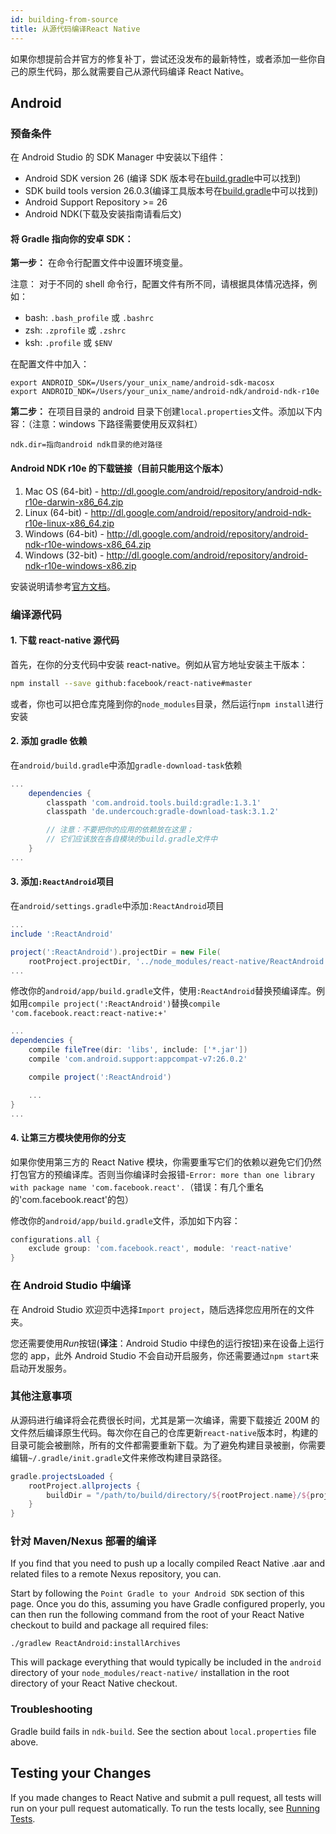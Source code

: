 ```yaml
---
id: building-from-source
title: 从源代码编译React Native
---
```


如果你想提前合并官方的修复补丁，尝试还没发布的最新特性，或者添加一些你自己的原生代码，那么就需要自己从源代码编译 React Native。

## Android

### 预备条件

在 Android Studio 的 SDK Manager 中安装以下组件：

- Android SDK version 26 (编译 SDK 版本号在[build.gradle](https://github.com/facebook/react-native/blob/master/ReactAndroid/build.gradle)中可以找到)
- SDK build tools version 26.0.3(编译工具版本号在[build.gradle](https://github.com/facebook/react-native/blob/master/ReactAndroid/build.gradle)中可以找到)
- Android Support Repository >= 26
- Android NDK(下载及安装指南请看后文)

#### 将 Gradle 指向你的安卓 SDK：

**第一步：** 在命令行配置文件中设置环境变量。

注意： 对于不同的 shell 命令行，配置文件有所不同，请根据具体情况选择，例如：

- bash: `.bash_profile` 或 `.bashrc`
- zsh: `.zprofile` 或 `.zshrc`
- ksh: `.profile` 或 `$ENV`

在配置文件中加入：

```
export ANDROID_SDK=/Users/your_unix_name/android-sdk-macosx
export ANDROID_NDK=/Users/your_unix_name/android-ndk/android-ndk-r10e
```

**第二步：** 在项目目录的 android 目录下创建`local.properties`文件。添加以下内容：（注意：windows 下路径需要使用反双斜杠）

```
ndk.dir=指向android ndk目录的绝对路径
```

#### Android NDK r10e 的下载链接（目前只能用这个版本）

1.  Mac OS (64-bit) - http://dl.google.com/android/repository/android-ndk-r10e-darwin-x86_64.zip
2.  Linux (64-bit) - http://dl.google.com/android/repository/android-ndk-r10e-linux-x86_64.zip
3.  Windows (64-bit) - http://dl.google.com/android/repository/android-ndk-r10e-windows-x86_64.zip
4.  Windows (32-bit) - http://dl.google.com/android/repository/android-ndk-r10e-windows-x86.zip

安装说明请参考[官方文档](https://developer.android.com/ndk/index.html)。

### 编译源代码

#### 1. 下载 react-native 源代码

首先，在你的分支代码中安装 react-native。例如从官方地址安装主干版本：

```sh
npm install --save github:facebook/react-native#master
```

或者，你也可以把仓库克隆到你的`node_modules`目录，然后运行`npm install`进行安装

#### 2. 添加 gradle 依赖

在`android/build.gradle`中添加`gradle-download-task`依赖

```gradle
...
    dependencies {
        classpath 'com.android.tools.build:gradle:1.3.1'
        classpath 'de.undercouch:gradle-download-task:3.1.2'

        // 注意：不要把你的应用的依赖放在这里；
        // 它们应该放在各自模块的build.gradle文件中
    }
...
```

#### 3. 添加`:ReactAndroid`项目

在`android/settings.gradle`中添加`:ReactAndroid`项目

```gradle
...
include ':ReactAndroid'

project(':ReactAndroid').projectDir = new File(
    rootProject.projectDir, '../node_modules/react-native/ReactAndroid')
...
```

修改你的`android/app/build.gradle`文件，使用`:ReactAndroid`替换预编译库。例如用`compile project(':ReactAndroid')`替换`compile 'com.facebook.react:react-native:+'`

```gradle
...
dependencies {
    compile fileTree(dir: 'libs', include: ['*.jar'])
    compile 'com.android.support:appcompat-v7:26.0.2'

    compile project(':ReactAndroid')

    ...
}
...
```

#### 4. 让第三方模块使用你的分支

如果你使用第三方的 React Native 模块，你需要重写它们的依赖以避免它们仍然打包官方的预编译库。否则当你编译时会报错-`Error: more than one library with package name 'com.facebook.react'.`（错误：有几个重名的'com.facebook.react'的包）

修改你的`android/app/build.gradle`文件，添加如下内容：

```gradle
configurations.all {
    exclude group: 'com.facebook.react', module: 'react-native'
}
```

### 在 Android Studio 中编译

在 Android Studio 欢迎页中选择`Import project`，随后选择您应用所在的文件夹。

您还需要使用*Run*按钮(**译注**：Android Studio 中绿色的运行按钮)来在设备上运行您的 app，此外 Android Studio 不会自动开启服务，你还需要通过`npm start`来启动开发服务。

### 其他注意事项

从源码进行编译将会花费很长时间，尤其是第一次编译，需要下载接近 200M 的文件然后编译原生代码。每次你在自己的仓库更新`react-native`版本时，构建的目录可能会被删除，所有的文件都需要重新下载。为了避免构建目录被删，你需要编辑`~/.gradle/init.gradle`文件来修改构建目录路径。

```gradle
gradle.projectsLoaded {
    rootProject.allprojects {
        buildDir = "/path/to/build/directory/${rootProject.name}/${project.name}"
    }
}
```

### 针对 Maven/Nexus 部署的编译

If you find that you need to push up a locally compiled React Native .aar and related files to a remote Nexus repository, you can.

Start by following the `Point Gradle to your Android SDK` section of this page. Once you do this, assuming you have Gradle configured properly, you can then run the following command from the root of your React Native checkout to build and package all required files:

```
./gradlew ReactAndroid:installArchives
```

This will package everything that would typically be included in the `android` directory of your `node_modules/react-native/` installation in the root directory of your React Native checkout.

### Troubleshooting

Gradle build fails in `ndk-build`. See the section about `local.properties` file above.

## Testing your Changes

If you made changes to React Native and submit a pull request, all tests will run on your pull request automatically. To run the tests locally, see [Running Tests](testing.md).
